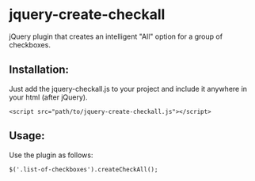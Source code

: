 jquery-create-checkall
============
jQuery plugin that creates an intelligent "All" option for a group of checkboxes.

Installation:
------------
Just add the jquery-checkall.js to your project and include it anywhere in your html (after jQuery).
```
<script src="path/to/jquery-create-checkall.js"></script>
```

Usage:
------------
Use the plugin as follows:
```
$('.list-of-checkboxes').createCheckAll();
```